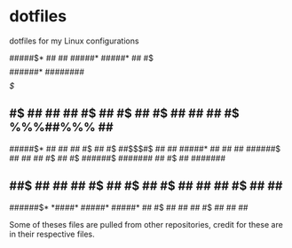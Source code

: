 # dotfiles
dotfiles for my Linux configurations

#####$*  ##    ## #####*  #####*  ##   #$ *$$$$*  ######* ######## *$$$$$*
##   #$  ##    ## ##   #$ ##   #$ ##   #$ ##   ## ##   #$ %%%##%%% ##   ##
#####$*  ##    ## ##   #$ ##   #$ ##$$$#$ ##   ## #####*     ##    ##   ##
######$  ##    ## ##   #$ ##   #$ ######$ ####### ## #$      ##    #######
##   ##$ ##    ## ##   #$ ##   #$ ##   #$ ##   ## ##  #$     ##    ##   ##
######$*  *####*  #####*  #####*  ##   #$ ##   ## ##   #$    ##    ##   ##

Some of theses files are pulled from other repositories, credit for these are in their respective files.
